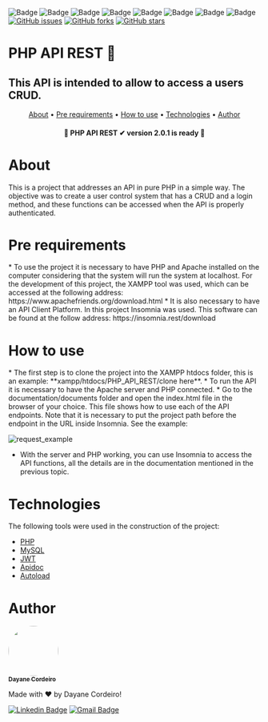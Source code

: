 ![Badge](https://img.shields.io/badge/PHP-8.0.1-%23777bb4?style=flat&logo=images/php)
![Badge](https://img.shields.io/badge/Database-MySQL-%234479a1?style=flat&logo=images/mysql)
![Badge](https://img.shields.io/badge/IDE-VSCODE-%23007acc?style=flat&logo=images/visualstudiocode)
![Badge](https://img.shields.io/badge/XAMPP-3.2.4-%23fb7a24?style=flat&logo=images/xampp)
![Badge](https://img.shields.io/badge/Authorization-JWT-%23000000?style=flat&logo=images/jsonwebtokens)
![Badge](https://img.shields.io/badge/composer-2.0.13-%23885630?style=flat&logo=images/composer)
![Badge](https://img.shields.io/badge/npm-7.6.3-%23cb3837?style=flat&logo=images/npm)
![Badge](https://img.shields.io/badge/API-Designer-Insomnia-%235849be?style=flat&logo=images/insomnia)
<a href="https://github.com/DayaneCordeiro/PHP_API_REST/issues"><img alt="GitHub issues" src="https://img.shields.io/github/issues/DayaneCordeiro/PHP_API_REST"></a>
<a href="https://github.com/DayaneCordeiro/PHP_API_REST/network"><img alt="GitHub forks" src="https://img.shields.io/github/forks/DayaneCordeiro/PHP_API_REST"></a>
<a href="https://github.com/DayaneCordeiro/PHP_API_REST/stargazers"><img alt="GitHub stars" src="https://img.shields.io/github/stars/DayaneCordeiro/PHP_API_REST"></a>

# PHP API REST 🐘
## This API is intended to allow to access a users CRUD.

<p align="center">
    <a href="#about">About</a> •
    <a href="#pre-requirements">Pre requirements</a> • 
    <a href="#how-to-use">How to use</a> • 
    <a href="#technologies">Technologies</a> •
    <a href="#author">Author</a>
</p>

<h4 align="center"> 
	🏁 PHP API REST ✔ version 2.0.1 is ready 🏁
</h4>

<div id="about">
    <h1>About</h1>
    <p>This is a project that addresses an API in pure PHP in a simple way. The objective was to create a user control system that has a CRUD and a login method, and these functions can be accessed when the API is properly authenticated.</p>
</div>

<div id="pre-requirements">
    <h1>Pre requirements</h1>
* To use the project it is necessary to have PHP and Apache installed on the computer considering that the system will run the system at localhost. For the development of this project, the XAMPP tool was used, which can be accessed at the following address: https://www.apachefriends.org/download.html
* It is also necessary to have an API Client Platform. In this project Insomnia was used. This software can be found at the follow address: https://insomnia.rest/download
</div>

<div id="how-to-use">
    <h1>How to use</h1>
* The first step is to clone the project into the XAMPP htdocs folder, this is an example: **xampp/htdocs/PHP_API_REST/clone here**.
* To run the API it is necessary to have the Apache server and PHP connected.
* Go to the documentation/documents folder and open the index.html file in the browser of your choice. This file shows how to use each of the API endpoints. Note that it is necessary to put the project path before the endpoint in the URL inside Insomnia. See the example:

![request_example]()


* With the server and PHP working, you can use Insomnia to access the API functions, all the details are in the documentation mentioned in the previous topic.
</div>

<div id="technologies">
    <h1>Technologies</h1>
 
 The following tools were used in the construction of the project:

- [PHP](https://www.php.net/)
- [MySQL](https://www.mysql.com/)
- [JWT](https://github.com/firebase/php-jwt)
- [Apidoc](https://apidocjs.com/)
- [Autoload](https://getcomposer.org/doc/01-basic-usage.md)
</div>

<div id="autho">
    <h1>Author</h1>
    <a href="https://github.com/DayaneCordeiro">
        <img style="border-radius: 50%;" src="to_put" width="100px;" alt=""/>
        <br />
        <sub><b>Dayane Cordeiro</b></sub>
    </a>


Made with ❤️ by Dayane Cordeiro!

[![Linkedin Badge](https://img.shields.io/badge/-Dayane-blue?style=flat-square&logo=Linkedin&logoColor=white&link=https://www.linkedin.com/in/dayane-cordeiro-1b761318b/)](https://www.linkedin.com/in/dayane-cordeiro-1b761318b/) 
[![Gmail Badge](https://img.shields.io/badge/-dayane.cordeirogs@gmail.com-c14438?style=flat-square&logo=Gmail&logoColor=white&link=mailto:dayane.cordeirogs@gmail.com)](mailto:dayane.cordeirogs@gmail.com)
</div>
